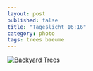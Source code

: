 ```yaml
---
layout: post
published: false
title: "Tageslicht 16:16"
category: photo
tags: trees baeume
---
```


[![Backyard Trees](http://40.media.tumblr.com/3ac7cd0bd93e1f39fbaa9cc94f025e83/tumblr_nl80fqkZqr1rive1ro1_500.jpg)](http://dr3wh0.tumblr.com/post/113628676149/tageslicht-16-16 "View on Tumblr")